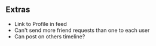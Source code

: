Extras
----
* Link to Profile in feed
* Can't send more friend requests than one to each user
* Can post on others timeline?